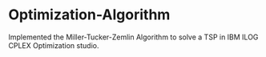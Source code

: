 # Optimization-Algorithm
Implemented the Miller-Tucker-Zemlin Algorithm to solve a TSP in IBM ILOG CPLEX Optimization studio. 
